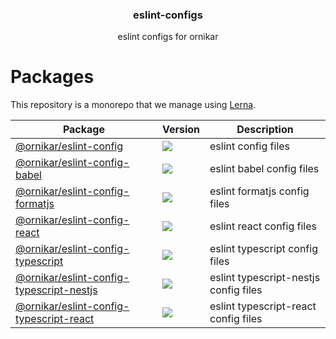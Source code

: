<h3 align="center">
  eslint-configs
</h3>

<p align="center">
  eslint configs for ornikar
</p>

<h1>Packages</h1>

This repository is a monorepo that we manage using [Lerna](https://github.com/lerna/lerna).

| Package                                                                               | Version                                                                                                                                                                                  | Description                           |
| ------------------------------------------------------------------------------------- | ---------------------------------------------------------------------------------------------------------------------------------------------------------------------------------------- | ------------------------------------- |
| [@ornikar/eslint-config](/@ornikar/eslint-config)                                     | <a href="https://npmjs.org/package/@ornikar/eslint-config"><img src="https://img.shields.io/npm/v/@ornikar/eslint-config.svg?style=flat-square"></a>                                     | eslint config files                   |
| [@ornikar/eslint-config-babel](/@ornikar/eslint-config-babel)                         | <a href="https://npmjs.org/package/@ornikar/eslint-config-babel"><img src="https://img.shields.io/npm/v/@ornikar/eslint-config-babel.svg?style=flat-square"></a>                         | eslint babel config files             |
| [@ornikar/eslint-config-formatjs](/@ornikar/eslint-config-formatjs)                   | <a href="https://npmjs.org/package/@ornikar/eslint-config-formatjs"><img src="https://img.shields.io/npm/v/@ornikar/eslint-config-formatjs.svg?style=flat-square"></a>                   | eslint formatjs config files          |
| [@ornikar/eslint-config-react](/@ornikar/eslint-config-react)                         | <a href="https://npmjs.org/package/@ornikar/eslint-config-react"><img src="https://img.shields.io/npm/v/@ornikar/eslint-config-react.svg?style=flat-square"></a>                         | eslint react config files             |
| [@ornikar/eslint-config-typescript](/@ornikar/eslint-config-typescript)               | <a href="https://npmjs.org/package/@ornikar/eslint-config-typescript"><img src="https://img.shields.io/npm/v/@ornikar/eslint-config-typescript.svg?style=flat-square"></a>               | eslint typescript config files        |
| [@ornikar/eslint-config-typescript-nestjs](/@ornikar/eslint-config-typescript-nestjs) | <a href="https://npmjs.org/package/@ornikar/eslint-config-typescript-nestjs"><img src="https://img.shields.io/npm/v/@ornikar/eslint-config-typescript-nestjs.svg?style=flat-square"></a> | eslint typescript-nestjs config files |
| [@ornikar/eslint-config-typescript-react](/@ornikar/eslint-config-typescript-react)   | <a href="https://npmjs.org/package/@ornikar/eslint-config-typescript-react"><img src="https://img.shields.io/npm/v/@ornikar/eslint-config-typescript-react.svg?style=flat-square"></a>   | eslint typescript-react config files  |
